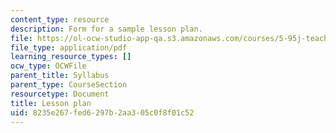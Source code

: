 ```yaml
---
content_type: resource
description: Form for a sample lesson plan.
file: https://ol-ocw-studio-app-qa.s3.amazonaws.com/courses/5-95j-teaching-college-level-science-and-engineering-spring-2009/8235e267fed6297b2aa305c0f8f01c52_MIT5_95js09_res01.pdf
file_type: application/pdf
learning_resource_types: []
ocw_type: OCWFile
parent_title: Syllabus
parent_type: CourseSection
resourcetype: Document
title: Lesson plan
uid: 8235e267-fed6-297b-2aa3-05c0f8f01c52
---
```

